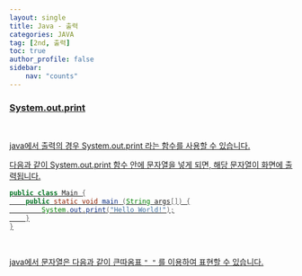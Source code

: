 ```yaml
---
layout: single
title: Java - 출력
categories: JAVA
tag: [2nd, 출력]
toc: true
author_profile: false
sidebar:
    nav: "counts"
---
```


### <u>System.out.print

<br>



java에서 출력의 경우 System.out.print 라는 함수를 사용할 수 있습니다.<br>



다음과 같이 System.out.print 함수 안에 문자열을 넣게 되면, 해당 문자열이 화면에 출력됩니다.   

```java
public class Main {
    public static void main (String args[]) {
        System.out.print("Hello World!");
    }
}
```
<br>





java에서 문자열은 다음과 같이 큰따옴표 `" "` 를 이용하여 표현할 수 있습니다.
